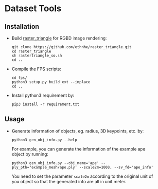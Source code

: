 # Dataset Tools

## Installation
- Build [raster_triangle](https://github.com/ethnhe/raster_triangle.git) for RGBD image rendering:
  ```shell
  git clone https://github.com/ethnhe/raster_triangle.git
  cd raster_triangle
  sh rastertriangle_so.sh
  cd ..
  ```
- Compile the FPS scripts:
  ```shell
  cd fps/
  python3 setup.py build_ext --inplace
  cd ..
  ```
- Install python3 requirement by:
  ```shell
  pip3 install -r requirement.txt
  ```


## Usage
- Generate information of objects, eg. radius, 3D keypoints, etc. by:
  ```
  python3 gen_obj_info.py --help
  ```
  
  For example, you can generate the information of the example ape object by running:
  ```shell
  python3 gen_obj_info.py --obj_name='ape' --ply_pth='example_mesh/ape.ply' --scale2m=1000. --sv_fd='ape_info'
  ```
  You need to set the parameter ```scale2m``` according to the original unit of you object so that the generated info are all in unit meter.

